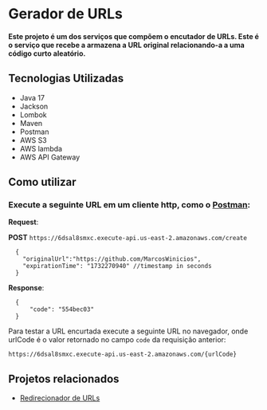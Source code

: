 # Gerador de URLs

#### Este projeto é um dos serviços que compõem o encutador de URLs. Este é o serviço que recebe a armazena a URL original relacionando-a a uma código curto aleatório.

## Tecnologias Utilizadas
- Java 17
- Jackson
- Lombok
- Maven
- Postman
- AWS S3
- AWS lambda
- AWS API Gateway

## Como utilizar
### Execute a seguinte URL em um cliente http, como o [Postman](https://www.postman.com/):

**Request**:

**POST** ``https://6dsal8smxc.execute-api.us-east-2.amazonaws.com/create``
```
  {
    "originalUrl":"https://github.com/MarcosWinicios",
    "expirationTime": "1732270940" //timestamp in seconds
  }
```
**Response**:
```
  {
      "code": "554bec03"
  }
```
Para testar a URL encurtada execute a seguinte URL no navegador, onde urlCode é o valor retornado no campo ``code`` da requisição anterior:

```
https://6dsal8smxc.execute-api.us-east-2.amazonaws.com/{urlCode}
```


## Projetos relacionados
- [Redirecionador de URLs](https://github.com/url-shortener-project/url-shortener-redirector)
